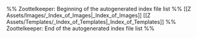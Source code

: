 %% Zoottelkeeper: Beginning of the autogenerated index file list  %%
 [[Z Assets/Images/_Index_of_Images|_Index_of_Images]]
 [[Z Assets/Templates/_Index_of_Templates|_Index_of_Templates]]
%% Zoottelkeeper: End of the autogenerated index file list  %%
